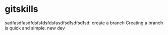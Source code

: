 # gitskills
sadfasdfasdfdsfsfdsfdsfasdfsdfsdfsdfsd:
create a branch
Creating a branch is quick and simple.
new dev
